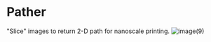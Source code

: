 # Pather
"Slice" images to return 2-D path for nanoscale printing.
![image(9)](https://github.com/user-attachments/assets/19c6bce2-e482-42be-8889-9dfd2297ffb9)
